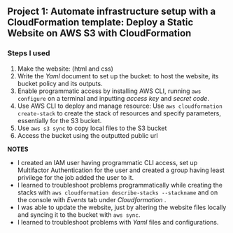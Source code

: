 ## Project 1: Automate infrastructure setup with a CloudFormation template: Deploy a Static Website on AWS S3 with CloudFormation ##

### Steps I used ###
1. Make the website: (html and css)
2. Write the _Yaml_ document to set up the bucket: to host the website, its bucket policy and its outputs.
3. Enable programmatic access by installing AWS CLI, running `aws configure` on a terminal and inputting _access key_ and _secret code_.
4. Use AWS CLI to deploy and manage resource: Use `aws cloudformation create-stack` to create the stack of resources and specify parameters, essentially for the S3 bucket.
5. Use `aws s3 sync` to copy local files to the S3 bucket
6. Access the bucket using the outputted public url




__NOTES__
- I created an IAM user having programmatic CLI access, set up Multifactor Authentication for the user and created a group having least privilege for the job added the user to it.
- I learned to troubleshoot problems programmatically while creating the stacks with `aws cloudformation describe-stacks --stackname` and on the console with _Events_ tab under _Cloudformation_ .
- I was able to update the website, just by altering the website files locally and syncing it to the bucket with `aws sync`.
- I learned to troubleshoot problems with _Yaml_ files and configurations. 
